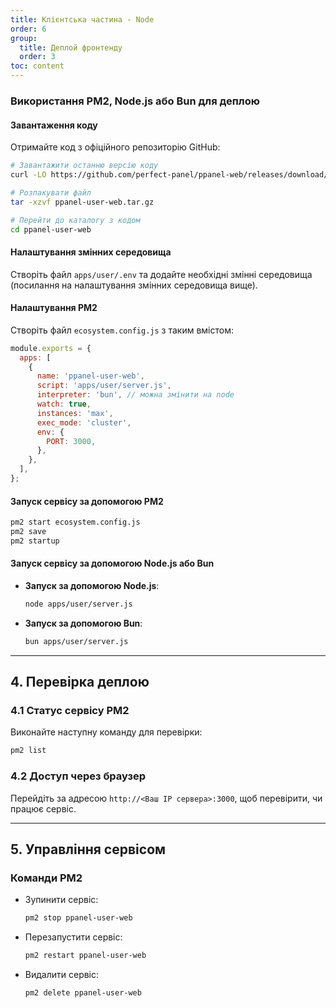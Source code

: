 ```yaml
---
title: Клієнтська частина - Node
order: 6
group: 
  title: Деплой фронтенду
  order: 3
toc: content
---
```


### Використання PM2, Node.js або Bun для деплою

#### Завантаження коду

Отримайте код з офіційного репозиторію GitHub:

```bash
# Завантажити останню версію коду
curl -LO https://github.com/perfect-panel/ppanel-web/releases/download/v1.0.0/ppanel-user-web.tar.gz

# Розпакувати файл
tar -xzvf ppanel-user-web.tar.gz

# Перейти до каталогу з кодом
cd ppanel-user-web
```

#### Налаштування змінних середовища

Створіть файл `apps/user/.env` та додайте необхідні змінні середовища (посилання на налаштування змінних середовища вище).

#### Налаштування PM2

Створіть файл `ecosystem.config.js` з таким вмістом:

```javascript
module.exports = {
  apps: [
    {
      name: 'ppanel-user-web',
      script: 'apps/user/server.js',
      interpreter: 'bun', // можна змінити на node
      watch: true,
      instances: 'max',
      exec_mode: 'cluster',
      env: {
        PORT: 3000,
      },
    },
  ],
};
```

#### Запуск сервісу за допомогою PM2

```bash
pm2 start ecosystem.config.js
pm2 save
pm2 startup
```

#### Запуск сервісу за допомогою Node.js або Bun

- **Запуск за допомогою Node.js**:

  ```bash
  node apps/user/server.js
  ```

- **Запуск за допомогою Bun**:

  ```bash
  bun apps/user/server.js
  ```

---

## **4. Перевірка деплою**

### **4.1 Статус сервісу PM2**

Виконайте наступну команду для перевірки:

```bash
pm2 list
```

### **4.2 Доступ через браузер**

Перейдіть за адресою `http://<Ваш IP сервера>:3000`, щоб перевірити, чи працює сервіс.

---

## **5. Управління сервісом**

### **Команди PM2**

- Зупинити сервіс:

  ```bash
  pm2 stop ppanel-user-web
  ```

- Перезапустити сервіс:

  ```bash
  pm2 restart ppanel-user-web
  ```

- Видалити сервіс:

  ```bash
  pm2 delete ppanel-user-web
  ```

